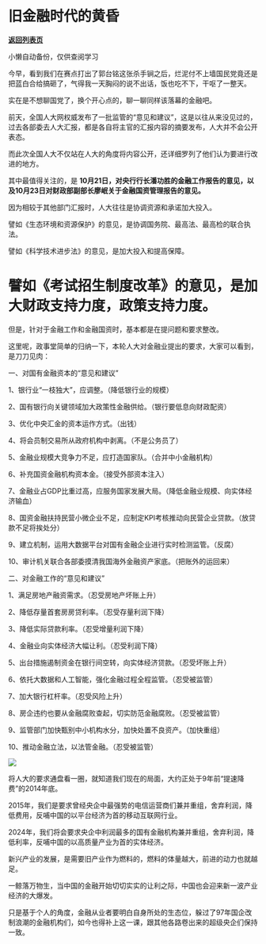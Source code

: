 # 旧金融时代的黄昏

[**返回列表页**](/gzh/政事堂2019)

小懒自动备份，仅供查阅学习

今早，看到我们在赛点打出了郭台铭这张杀手锏之后，烂泥付不上墙国民党竟还是把蓝白合给搞砸了，气得我一天胸闷的说不出话，饭也吃不下，干呕了一整天。  

实在是不想聊国党了，换个开心点的，聊一聊同样该落幕的金融吧。

前天，全国人大网权威发布了一批监管的“意见和建议”，这是以往从来没见过的，过去各部委去人大汇报，都是各自将主官的汇报内容的摘要发布，人大并不会公开表态。

而此次全国人大不仅站在人大的角度将内容公开，还详细罗列了他们认为要进行改进的地方。

其中最值得关注的，是 **10月21日，对央行行长潘功胜的金融工作报告的意见，以及10月23日对财政部副部长廖岷关于金融国资管理报告的意见。**

因为相较于其他部门汇报时，人大往往是协调资源和承诺加大投入。

譬如《生态环境和资源保护》的意见，是协调国务院、最高法、最高检的联合执法。

譬如《科学技术进步法》的意见，是加大投入和提高保障。

# 譬如《考试招生制度改革》的意见，是加大财政支持力度，政策支持力度。

但是，针对于金融工作和金融国资时，基本都是在提问题和要求整改。

这里呢，政事堂简单的归纳一下，本轮人大对金融业提出的要求，大家可以看到，是刀刀见肉：  

一、对国有金融资本的“意见和建议”

1、银行业“一枝独大”，应调整。（降低银行业的规模）

2、国有银行向关键领域加大政策性金融供给。（银行要低息向财政配资）

3、优化中央汇金的资本运作方式。（出钱）

4、将会员制交易所从政府机构中剥离。（不是公务员了）

5、金融业规模大竞争力不足，应打造国家队。（合并中小金融机构）

6、补充国资金融机构资本金。（接受外部资本注入）  

7、金融业占GDP比重过高，应服务国家发展大局。（降低金融业规模、向实体经济输血）  

8、国资金融扶持民营小微企业不足，应制定KPI考核推动向民营企业贷款。（放贷款不足将挨处分）  

9、建立机制，运用大数据平台对国有金融企业进行实时检测监管。（反腐）

10、审计机关联合各部委摸清我国海外金融资产家底。（把账外的运回来）

二、对金融工作的“意见和建议”

1、满足房地产融资需求。（忍受房地产坏账上升）

2、降低存量首套房房贷利率。（忍受存量利润下降）

3、降低实际贷款利率。（忍受增量利润下降）

4、金融业向实体经济大幅让利。（忍受利润下降）

5、出台措施遏制资金在银行间空转，向实体经济贷款。（忍受坏账上升）  

6、依托大数据和人工智能，强化金融过程全程监管。（忍受被监管）  

7、加大银行杠杆率。（忍受风险上升）  

8、房企违约也要从金融腐败查起，切实防范金融腐败。（忍受被监管）  

9、监管部门加快甄别中小机构水分，加快处置不良资产。（加快重组）  

10、推动金融立法，以法管金融。（忍受被监管）

![](https://mmbiz.qpic.cn/mmbiz_jpg/rxhS23yu8cM67iaq7zIiaE5cJ6X8N5PPInQTLHAcR6bjTgw4BEfWLHdUtNbovp0EbibD5dJXWZQ5pRCIEic0EKgMEQ/640?wx_fmt=jpeg&from;=appmsg)

将人大的要求通盘看一圈，就知道我们现在的局面，大约正处于9年前“提速降费”的2014年底。

2015年，我们是要求曾经央企中最强势的电信运营商们兼并重组，舍弃利润，降低费用，反哺中国的以平台经济为首的移动互联网行业。

2024年，我们将会要求央企中利润最多的国有金融机构兼并重组，舍弃利润，降低利率，反哺中国的以高质量产业为首的实体经济。

新兴产业的发展，是需要旧产业作为燃料的，燃料的体量越大，前进的动力也就越足。

一鲸落万物生，当中国的金融开始切切实实的让利之际，中国也会迎来新一波产业经济的大爆发。

只是基于个人的角度，金融从业者要明白自身所处的生态位，躲过了97年国企改制浪潮的金融机构们，如今也得补上这一课，跟其他各路卷出来的超级央企们保持一致。

